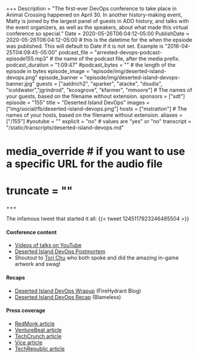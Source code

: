 +++
Description = "The first-ever DevOps conference to take place in Animal Crossing happened on April 30. In another history-making event, Matty is joined by the largest panel of guests in ADO history, and talks with the event organizers, as well as the speakers, about what made this virtual conference so special."
Date = 2020-05-26T06:04:12-05:00
PublishDate = 2020-05-26T06:04:12-05:00 # this is the datetime for the when the epsiode was published. This will default to Date if it is not set. Example is "2016-04-25T04:09:45-05:00"
podcast_file = "arrested-devops-podcast-episode155.mp3" # the name of the podcast file, after the media prefix.
podcast_duration = "1:09:47"
#podcast_bytes = "" # the length of the episode in bytes
episode_image = "episode/img/deserted-island-devops.png"
episode_banner = "episode/img/deserted-island-devops-banner.jpg"
guests = ["aaldrich2", "aparker", "atacke", "dsudia", "icoldwater","jgrindrod", "kcosgrove", "kfarmer", "mmoore"] # The names of your guests, based on the filename without extension.
sponsors = ["sdt"]
episode = "155"
title = "Deserted Island DevOps"
images = ["img/social/fb/deserted-island-devops.png"]
hosts = ["mstratton"] # The names of your hosts, based on the filename without extension.
aliases = ["/155"]
#youtube = ""
explicit = "no" # values are "yes" or "no"
transcript = "/static/transcripts/deserted-island-devops.md"
# media_override # if you want to use a specific URL for the audio file
# truncate = ""
+++

The infamous tweet that started it all:
{{< tweet 1245117923246485504 >}}

#### Conference content

- [Videos of talks on YouTube](https://www.youtube.com/watch?v=tb4jg06e_Vk&list=PLVUQjiv8GtwL-B9AJJ-rNdiDtcU2wo7Gy)
- [Deserted Island DevOps Postmortem](https://aparker.io/posts/deserted-island-devops/)
- Shoutout to [Tori Chu](https://twitter.com/f00handle) who both spoke and did the amazing in-game artwork and swag!

#### Recaps

- [Deserted Island DevOps Wrapup](https://www.firehydrant.io/blog/deserted-island-devops-wrapup/) (FireHydrant Blog)
- [Deserted Island DevOps Recap](https://www.blameless.com/deserted-island-devops-recap/) (Blameless)

#### Press coverage

- [RedMonk article](https://redmonk.com/rstephens/2020/04/30/deserted-island-devops/)
- [VentureBeat article](https://venturebeat.com/2020/05/01/ai-weekly-animal-crossing-iclr-and-the-future-of-research-conferences-online/)
- [TechCrunch article](https://techcrunch.com/2020/05/02/virtual-worlds-video-games-coronavirus-social-networks-fortnite-animal-crossing/)
- [Vice article](https://www.vice.com/en_us/article/z3bjga/this-tech-conference-is-being-held-on-an-animal-crossing-island)
- [TechRepublic article](https://www.techrepublic.com/article/5-weird-cool-things-i-learned-from-attending-deserted-island-devops-on-animal-crossing/)
